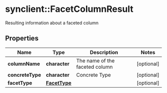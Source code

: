 # synclient::FacetColumnResult

Resulting information about a faceted column
## Properties
Name | Type | Description | Notes
------------ | ------------- | ------------- | -------------
**columnName** | **character** | The name of the faceted column | [optional] 
**concreteType** | **character** | Concrete Type | [optional] 
**facetType** | [**FacetType**](FacetType.md) |  | [optional] 


